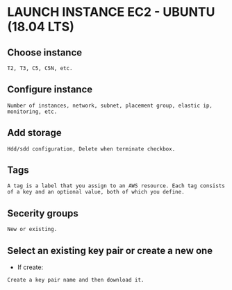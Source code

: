 # LAUNCH INSTANCE EC2 - UBUNTU (18.04 LTS)

## Choose instance
```
T2, T3, C5, C5N, etc.
```
## Configure instance
```
Number of instances, network, subnet, placement group, elastic ip, monitoring, etc.
```
## Add storage
```
Hdd/sdd configuration, Delete when terminate checkbox.
```
## Tags
```
A tag is a label that you assign to an AWS resource. Each tag consists of a key and an optional value, both of which you define. 
```
## Secerity groups
```
New or existing.
```
## Select an existing key pair or create a new one
* If create:
```
Create a key pair name and then download it.
```